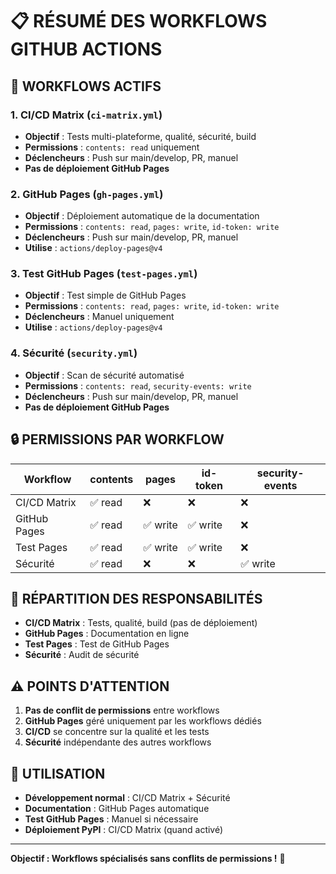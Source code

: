 # 📋 RÉSUMÉ DES WORKFLOWS GITHUB ACTIONS

## **🚀 WORKFLOWS ACTIFS**

### **1. CI/CD Matrix (`ci-matrix.yml`)**
- **Objectif** : Tests multi-plateforme, qualité, sécurité, build
- **Permissions** : `contents: read` uniquement
- **Déclencheurs** : Push sur main/develop, PR, manuel
- **Pas de déploiement GitHub Pages**

### **2. GitHub Pages (`gh-pages.yml`)**
- **Objectif** : Déploiement automatique de la documentation
- **Permissions** : `contents: read`, `pages: write`, `id-token: write`
- **Déclencheurs** : Push sur main/develop, PR, manuel
- **Utilise** : `actions/deploy-pages@v4`

### **3. Test GitHub Pages (`test-pages.yml`)**
- **Objectif** : Test simple de GitHub Pages
- **Permissions** : `contents: read`, `pages: write`, `id-token: write`
- **Déclencheurs** : Manuel uniquement
- **Utilise** : `actions/deploy-pages@v4`

### **4. Sécurité (`security.yml`)**
- **Objectif** : Scan de sécurité automatisé
- **Permissions** : `contents: read`, `security-events: write`
- **Déclencheurs** : Push sur main/develop, PR, manuel
- **Pas de déploiement GitHub Pages**

## **🔒 PERMISSIONS PAR WORKFLOW**

| Workflow | contents | pages | id-token | security-events |
|----------|----------|-------|----------|-----------------|
| CI/CD Matrix | ✅ read | ❌ | ❌ | ❌ |
| GitHub Pages | ✅ read | ✅ write | ✅ write | ❌ |
| Test Pages | ✅ read | ✅ write | ✅ write | ❌ |
| Sécurité | ✅ read | ❌ | ❌ | ✅ write |

## **🎯 RÉPARTITION DES RESPONSABILITÉS**

- **CI/CD Matrix** : Tests, qualité, build (pas de déploiement)
- **GitHub Pages** : Documentation en ligne
- **Test Pages** : Test de GitHub Pages
- **Sécurité** : Audit de sécurité

## **⚠️ POINTS D'ATTENTION**

1. **Pas de conflit de permissions** entre workflows
2. **GitHub Pages** géré uniquement par les workflows dédiés
3. **CI/CD** se concentre sur la qualité et les tests
4. **Sécurité** indépendante des autres workflows

## **🚀 UTILISATION**

- **Développement normal** : CI/CD Matrix + Sécurité
- **Documentation** : GitHub Pages automatique
- **Test GitHub Pages** : Manuel si nécessaire
- **Déploiement PyPI** : CI/CD Matrix (quand activé)

---

**Objectif : Workflows spécialisés sans conflits de permissions !** 🎯
